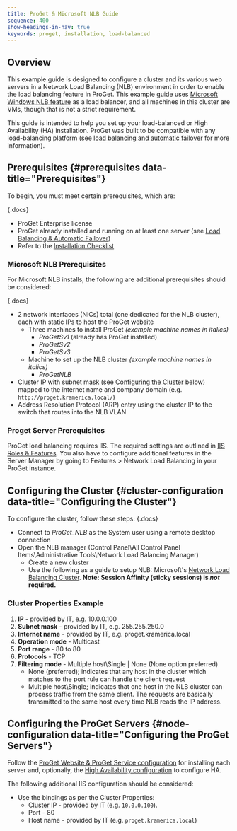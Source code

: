 ```yaml
---
title: ProGet & Microsoft NLB Guide
sequence: 400
show-headings-in-nav: true
keywords: proget, installation, load-balanced
---
```


## Overview

This example guide is designed to configure a cluster and its various web servers in a Network Load Balancing (NLB) environment in order to enable the load balancing feature in ProGet. This example guide uses [Microsoft Windows NLB feature](https://docs.microsoft.com/en-us/windows-server/networking/technologies/network-load-balancing) as a load balancer, and all machines in this cluster are VMs, though that is not a strict requirement.

This guide is intended to help you set up your load-balanced or High Availability (HA) installation. ProGet was built to be compatible with any load-balancing platform (see [load balancing and automatic failover](/docs/proget/installation/load-balancing-and-automatic-failover) for more information).

## Prerequisites {#prerequisites data-title="Prerequisites"}

To begin, you must meet certain prerequisites, which are:

{.docs}
 - ProGet Enterprise license
 - ProGet already installed and running on at least one server (see [Load Balancing & Automatic Failover](/docs/proget/installation/load-balancing-and-automatic-failover))
 - Refer to the [Installation Checklist](/docs/proget/installation/installation-guide#pre-install )

### Microsoft NLB Prerequisites

For Microsoft NLB installs, the following are additional prerequisites should be considered:

{.docs}
 - 2 network interfaces (NICs) total (one dedicated for the NLB cluster), each with static IPs to host the ProGet website 
    - Three machines to install ProGet *(example machine names in italics)*
        - _ProGetSv1_ (already has ProGet installed)
        - _ProGetSv2_
        - _ProGetSv3_
    - Machine to set up the NLB cluster *(example machine names in italics)*
        - _ProGetNLB_
 - Cluster IP with subnet mask (see [Configuring the Cluster](#cluster-configuration) below) mapped to the internet name and company domain (e.g. `http://proget.kramerica.local/`)
 - Address Resolution Protocol (ARP) entry using the cluster IP to the switch that routes into the NLB VLAN

### Proget Server Prerequisites

ProGet load balancing requires IIS. The required settings are outlined in [IIS Roles & Features](/docs/various/iis/roles-and-features). You also have to configure additional features in the Server Manager by going to Features > Network Load Balancing in your ProGet instance.

## Configuring the Cluster {#cluster-configuration data-title="Configuring the Cluster"}

To configure the cluster, follow these steps:
{.docs}
 - Connect to _ProGet_NLB_ as the System user using a remote desktop connection
 - Open the NLB manager (Control Panel\All Control Panel Items\Administrative Tools\Network Load Balancing Manager)
    - Create a new cluster
    - Use the following as a guide to setup NLB: Microsoft's [Network Load Balancing Cluster](https://technet.microsoft.com/en-us/library/cc771008.aspx).
**Note: Session Affinity (sticky sessions) is *not* required.**

### Cluster Properties Example

1. **IP** - provided by IT, e.g. 10.0.0.100
2. **Subnet mask** - provided by IT, e.g. 255.255.250.0
3. **Internet name** - provided by IT, e.g. proget.kramerica.local
4. **Operation mode** - Multicast
5. **Port range** - 80 to 80
6. **Protocols** - TCP
7. **Filtering mode** - Multiple host\Single | None (None option preferred)
    - None (preferred); indicates that any host in the cluster which matches to the port rule can handle the client request
    - Multiple host\Single; indicates that one host in the NLB cluster can process traffic from the same client. The requests are basically transmitted to the same host every time NLB reads the IP address.

## Configuring the ProGet Servers {#node-configuration data-title="Configuring the ProGet Servers"}

Follow the [ProGet Website & ProGet Service configuration](/docs/proget/installation/load-balancing-and-automatic-failover#web-node) for installing each server and, optionally, the [High Availability configuration](/docs/proget/installation/load-balancing-and-automatic-failover#ha) to configure HA. 

The following additional IIS configuration should be considered:

 - Use the bindings as per the Cluster Properties:
   - Cluster IP - provided by IT (e.g. `10.0.0.100`).
   - Port - 80
   - Host name - provided by IT (e.g. `proget.kramerica.local`)

